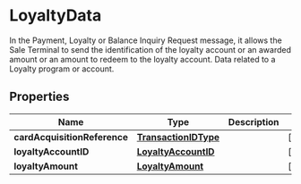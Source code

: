

# LoyaltyData

In the Payment, Loyalty or Balance Inquiry Request message, it allows the Sale Terminal to send the identification of the loyalty account or an awarded amount or an amount to redeem to the loyalty account. Data related to a Loyalty program or account.

## Properties

| Name | Type | Description | Notes |
|------------ | ------------- | ------------- | -------------|
|**cardAcquisitionReference** | [**TransactionIDType**](TransactionIDType.md) |  |  [optional] |
|**loyaltyAccountID** | [**LoyaltyAccountID**](LoyaltyAccountID.md) |  |  [optional] |
|**loyaltyAmount** | [**LoyaltyAmount**](LoyaltyAmount.md) |  |  [optional] |



